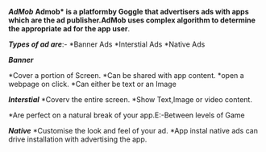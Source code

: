 ***AdMob***
__Admob* is a platformby Goggle that advertisers ads with apps which are the ad publisher.AdMob uses complex algorithm to determine the appropriate ad for the app user__.

*****Types of ad are*****:-
*Banner Ads
*Interstial Ads
*Native Ads
    
 ***Banner***

*Cover a portion of Screen.
 *Can be shared with app content.
*open a webpage on click.
 *Can either be text or an Image
 
 ***Interstial***
 *Coverv the entire screen.
 *Show Text,Image or video content.
 
*Are perfect on a natural break of your app.E:-Between levels of Game
 
 ***Native***
 *Customise the look and feel of your ad.
*App instal native ads can drive installation with advertising the app. 


